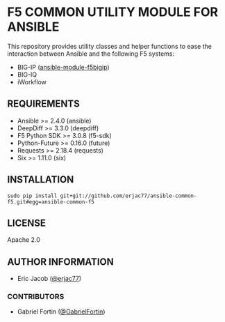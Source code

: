 # F5 COMMON UTILITY MODULE FOR ANSIBLE

This repository provides utility classes and helper functions to ease the interaction between Ansible and the following F5 systems:

* BIG-IP ([ansible-module-f5bigip](https://github.com/erjac77/ansible-module-f5bigip))
* BIG-IQ
* iWorkflow

## REQUIREMENTS

* Ansible >= 2.4.0 (ansible)
* DeepDiff >= 3.3.0 (deepdiff)
* F5 Python SDK >= 3.0.8 (f5-sdk)
* Python-Future >= 0.16.0 (future)
* Requests >= 2.18.4 (requests)
* Six >= 1.11.0 (six)

## INSTALLATION

```shell
sudo pip install git+git://github.com/erjac77/ansible-common-f5.git#egg=ansible-common-f5
```

## LICENSE

Apache 2.0

## AUTHOR INFORMATION

* Eric Jacob ([@erjac77](https://github.com/erjac77))

### CONTRIBUTORS

* Gabriel Fortin ([@GabrielFortin](https://github.com/GabrielFortin))

